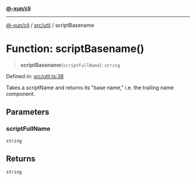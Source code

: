 [**@-xun/cli**](../../../README.md)

***

[@-xun/cli](../../../README.md) / [src/util](../README.md) / scriptBasename

# Function: scriptBasename()

> **scriptBasename**(`scriptFullName`): `string`

Defined in: [src/util.ts:38](https://github.com/Xunnamius/cli-utils/blob/c7a284e51ef5349c2f43c26fe07feb15a870a5a3/src/util.ts#L38)

Takes a scriptName and returns its "base name," i.e. the trailing name
component.

## Parameters

### scriptFullName

`string`

## Returns

`string`
